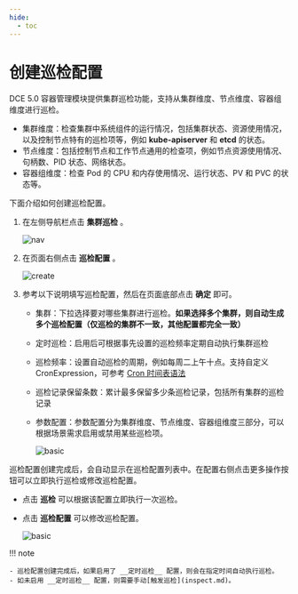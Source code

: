 ```yaml
---
hide:
  - toc
---
```


# 创建巡检配置

DCE 5.0 容器管理模块提供集群巡检功能，支持从集群维度、节点维度、容器组维度进行巡检。

- 集群维度：检查集群中系统组件的运行情况，包括集群状态、资源使用情况，以及控制节点特有的巡检项等，例如 __kube-apiserver__ 和 __etcd__ 的状态。
- 节点维度：包括控制节点和工作节点通用的检查项，例如节点资源使用情况、句柄数、PID 状态、网络状态。
- 容器组维度：检查 Pod 的 CPU 和内存使用情况、运行状态、PV 和 PVC 的状态等。

下面介绍如何创建巡检配置。

1. 在左侧导航栏点击 __集群巡检__ 。

    ![nav](https://docs.daocloud.io/daocloud-docs-images/docs/zh/docs/kpanda/images/inspect01.png)

2. 在页面右侧点击 __巡检配置__ 。

    ![create](https://docs.daocloud.io/daocloud-docs-images/docs/zh/docs/kpanda/images/inspect02.png)

3. 参考以下说明填写巡检配置，然后在页面底部点击 __确定__ 即可。

    - 集群：下拉选择要对哪些集群进行巡检。**如果选择多个集群，则自动生成多个巡检配置（仅巡检的集群不一致，其他配置都完全一致）**
    - 定时巡检：启用后可根据事先设置的巡检频率定期自动执行集群巡检
    - 巡检频率：设置自动巡检的周期，例如每周二上午十点。支持自定义 CronExpression，可参考 [Cron 时间表语法](https://kubernetes.io/zh-cn/docs/concepts/workloads/controllers/cron-jobs/#cron-schedule-syntax)
    - 巡检记录保留条数：累计最多保留多少条巡检记录，包括所有集群的巡检记录
    - 参数配置：参数配置分为集群维度、节点维度、容器组维度三部分，可以根据场景需求启用或禁用某些巡检项。

        ![basic](https://docs.daocloud.io/daocloud-docs-images/docs/zh/docs/kpanda/images/inspect03.png)

巡检配置创建完成后，会自动显示在巡检配置列表中。在配置右侧点击更多操作按钮可以立即执行巡检或修改巡检配置。

- 点击 __巡检__ 可以根据该配置立即执行一次巡检。
- 点击 __巡检配置__ 可以修改巡检配置。

    ![basic](https://docs.daocloud.io/daocloud-docs-images/docs/zh/docs/kpanda/images/inspect06.png)

!!! note

    - 巡检配置创建完成后，如果启用了 __定时巡检__ 配置，则会在指定时间自动执行巡检。
    - 如未启用 __定时巡检__ 配置，则需要手动[触发巡检](inspect.md)。
